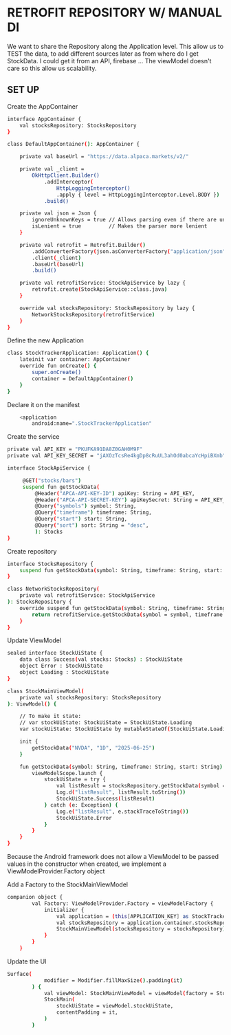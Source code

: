 # RETROFIT REPOSITORY W/ MANUAL DI

We want to share the Repository along the Application level.
This allow us to TEST the data, to add different sources later as from where do I get StockData. I could get it from an API, firebase ... The viewModel doesn't care so this allow us scalability.

## SET UP

Create the AppContainer

```bash
interface AppContainer {
    val stocksRepository: StocksRepository
}

class DefaultAppContainer(): AppContainer {

    private val baseUrl = "https://data.alpaca.markets/v2/"

    private val _client =
        OkHttpClient.Builder()
            .addInterceptor(
                HttpLoggingInterceptor()
                .apply { level = HttpLoggingInterceptor.Level.BODY })
            .build()

    private val json = Json {
        ignoreUnknownKeys = true // Allows parsing even if there are unknown keys in the JSON response
        isLenient = true         // Makes the parser more lenient
    }

    private val retrofit = Retrofit.Builder()
        .addConverterFactory(json.asConverterFactory("application/json".toMediaType()))
        .client(_client)
        .baseUrl(baseUrl)
        .build()

    private val retrofitService: StockApiService by lazy {
        retrofit.create(StockApiService::class.java)
    }

    override val stocksRepository: StocksRepository by lazy {
        NetworkStocksRepository(retrofitService)
    }
}
```

Define the new Application

```bash
class StockTrackerApplication: Application() {
    lateinit var container: AppContainer
    override fun onCreate() {
        super.onCreate()
        container = DefaultAppContainer()
    }
}
```

Declare it on the manifest

```bash
    <application
        android:name=".StockTrackerApplication"
```

Create the service

```bash
private val API_KEY = "PKUFKA91DA8Z0GAH0M9F"
private val API_KEY_SECRET = "jAXOzTcsRe4kgDp8cRuUL3ahOd0abcaYcHpiBXmb"

interface StockApiService {

     @GET("stocks/bars")
     suspend fun getStockData(
         @Header("APCA-API-KEY-ID") apiKey: String = API_KEY,
         @Header("APCA-API-SECRET-KEY") apiKeySecret: String = API_KEY_SECRET,
         @Query("symbols") symbol: String,
         @Query("timeframe") timeframe: String,
         @Query("start") start: String,
         @Query("sort") sort: String = "desc",
         ): Stocks
}
```

Create repository

```bash
interface StocksRepository {
    suspend fun getStockData(symbol: String, timeframe: String, start: String): Stocks
}

class NetworkStocksRepository(
    private val retrofitService: StockApiService
): StocksRepository {
    override suspend fun getStockData(symbol: String, timeframe: String, start: String): Stocks {
        return retrofitService.getStockData(symbol = symbol, timeframe = timeframe, start = start)
    }
}
```

Update ViewModel

```bash
sealed interface StockUiState {
    data class Success(val stocks: Stocks) : StockUiState
    object Error : StockUiState
    object Loading : StockUiState
}

class StockMainViewModel(
    private val stocksRepository: StocksRepository
): ViewModel() {

    // To make it state:
    // var stockUiState: StockUiState = StockUiState.Loading
    var stockUiState: StockUiState by mutableStateOf(StockUiState.Loading)

    init {
        getStockData("NVDA", "1D", "2025-06-25")
    }

    fun getStockData(symbol: String, timeframe: String, start: String) {
        viewModelScope.launch {
            stockUiState = try {
                val listResult = stocksRepository.getStockData(symbol = symbol, timeframe = timeframe, start = start)
                Log.d("listResult", listResult.toString())
                StockUiState.Success(listResult)
            } catch (e: Exception) {
                Log.e("listResult", e.stackTraceToString())
                StockUiState.Error
            }
        }
    }
}
```

Because the Android framework does not allow a ViewModel to be passed values in the constructor when created, we implement a ViewModelProvider.Factory object

Add a Factory to the StockMainViewModel

```bash
companion object {
        val Factory: ViewModelProvider.Factory = viewModelFactory {
            initializer {
                val application = (this[APPLICATION_KEY] as StockTrackerApplication)
                val stocksRepository = application.container.stocksRepository
                StockMainViewModel(stocksRepository = stocksRepository)
            }
        }
    }
```

Update the UI

```bash
Surface(
            modifier = Modifier.fillMaxSize().padding(it)
        ) {
            val viewModel: StockMainViewModel = viewModel(factory = StockMainViewModel.Factory)
            StockMain(
                stockUiState = viewModel.stockUiState,
                contentPadding = it,
            )
        }

```
